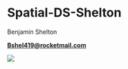 # Spatial-DS-Shelton

Benjamin Shelton

**Bshel419@rocketmail.com**

![](https://scontent-dft4-2.xx.fbcdn.net/v/t1.0-9/18767851_1621528304547585_916147913512961086_n.jpg?oh=ee090df1d319ba47df722305129471c4&oe=59A87346)


